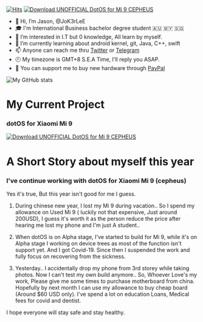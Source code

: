 [![Hits](https://hits.seeyoufarm.com/api/count/incr/badge.svg?url=https%3A%2F%2Fgithub.com%2FJoK3rLeE%2Fhit-counter&count_bg=%2379C83D&title_bg=%239990D7&icon=f-droid.svg&icon_color=%23254CC7&title=Hits&edge_flat=false)](https://hits.seeyoufarm.com) <a href="https://sourceforge.net/projects/device-xiaomi-cepheus/files/latest/download"><img alt="Download UNOFFICIAL DotOS for Mi 9 CEPHEUS" src="https://img.shields.io/sourceforge/dt/device-xiaomi-cepheus.svg" ></a>

- 👋   Hi, I’m Jason, @JoK3rLeE
- 🎓   I'm International Business bachelor degree student  🇦🇺 🇲🇾 🇸🇬
- 👀   I’m interested in I.T but 0 knowledge, All learn by myself.
- 🌱   I’m currently learning about android kernel, git, Java, C++, swift
- 📫   Anyone can reach me thru [Twitter](https://twitter.com/Jasonjiangyee) or [Telegram](https://t.me/JoK3rLeE)
- 🕗   My timezone is GMT+8 S.E.A Time, I'll reply you ASAP.
- 🛒   You can support me to buy new hardware through [PayPal](https://www.paypal.com/paypalme/jasonjiangyee)

![My GitHub stats](https://github-readme-stats.vercel.app/api?username=JoK3rLeE&theme=dark&show_icons=true)

# My Current Project 
### dotOS for Xiaomi Mi 9

<a href="https://sourceforge.net/projects/device-xiaomi-cepheus/files/Dot%20OS/"><img alt="Download UNOFFICIAL DotOS for Mi 9 CEPHEUS" src="https://sourceforge.net/sflogo.php?type=16&group_id=3383405" ></a> 

# A Short Story about myself this year 
### I've continue working with dotOS for Xiaomi Mi 9 (cepheus)  

Yes it's true, But this year isn't good for me I guess. 
1. During chinese new year, I lost my Mi 9 during vacation.. So I spend my allowance on Used Mi 9 ( luckily not that expensive, Just around 200USD), I 
   guess it's worth it as the person reduce the price after hearing me lost my phone and I'm just A student.. 
   
2. When dotOS is on Alpha stage, I've started to build for Mi 9, while it's on Alpha stage I working on device trees as most of the function isn't support yet.
   And I got Covid-19. Since then I suspended the work and fully focus on recovering from the sickness. 

3. Yesterday.. I accidentally drop my phone from 3rd storey while taking photos. Now I can't test my own build anymore.. So, Whoever Love's my work, Please 
   give me some times to purchase motherboard from china. Hopefully by next month I can use my allowance to buy cheap board (Around $60 USD only). I've spend a 
   lot on education Loans, Medical fees for covid and dentist. 

I hope everyone will stay safe and stay healthy. 




<!---
JoK3rLeE/JoK3rLeE is a ✨ special ✨ repository because its `README.md` (this file) appears on your GitHub profile.
You can click the Preview link to take a look at your changes.
--->
